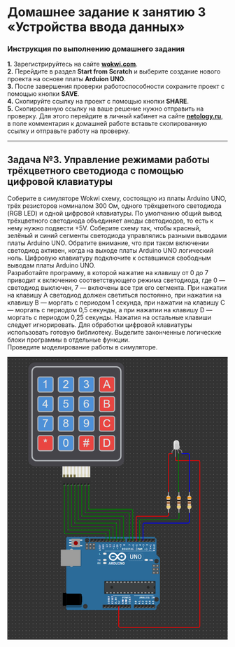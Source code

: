 # Домашнее задание к занятию 3 «Устройства ввода данных»
### Инструкция по выполнению домашнего задания
**1.** Зарегистрируйтесь на сайте **[wokwi.com](https://wokwi.com/)**.<br>
**2.** Перейдите в раздел **Start from Scratch** и выберите создание нового проекта на основе платы **Arduion UNO**.<br>
**3.** После завершения проверки работоспособности сохраните проект с помощью кнопки **SAVE**.<br>
**4.** Скопируйте ссылку на проект с помощью кнопки **SHARE**.<br>
**5.** Скопированную ссылку на ваше решение нужно отправить на проверку. Для этого перейдите в личный кабинет на сайте **[netology.ru](https://netology.ru/)**, в поле комментария к домашней работе вставьте скопированную ссылку и отправьте работу на проверку.

------------

## Задача №3. Управление режимами работы трёхцветного светодиода с помощью цифровой клавиатуры

Соберите в симуляторе Wokwi схему, состоящую из платы Arduino UNO, трёх резисторов номиналом 300 Ом, одного трёхцветного светодиода (RGB LED) и одной цифровой клавиатуры. По умолчанию общий вывод трёхцветного светодиода объединяет аноды светодиодов, то есть к нему нужно подвести +5V. Соберите схему так, чтобы красный, зелёный и синий сегменты светодиода управлялись разными выводами платы Arduino UNO. Обратите внимание, что при таком включении светодиод активен, когда на выходе платы Arduino UNO логический ноль. Цифровую клавиатуру подключите к оставшимся свободным выводам платы Arduino UNO.<br>
Разработайте программу, в которой нажатие на клавишу от 0 до 7 приводит к включению соответствующего режима светодиода, где 0 — светодиод выключен, 7 — включены все три его сегмента. При нажатии на клавишу А светодиод должен светиться постоянно, при нажатии на клавишу B — моргать с периодом 1 секунда, при нажатии на клавишу С — моргать с периодом 0,5 секунды, а при нажатии на клавишу D — моргать с периодом 0,25 секунды. Нажатия на остальные клавиши следует игнорировать. Для обработки цифровой клавиатуры использовать готовую библиотеку. Выделите законченные логические блоки программы в отдельные функции.<br>
Проведите моделирование работы в симуляторе.<br>

![Схема](Keyboard_RGB.jpg "Схема")
